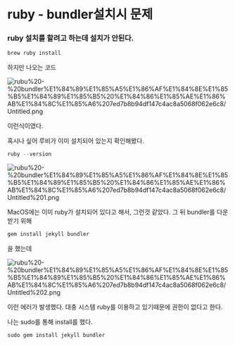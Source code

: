 # ruby - bundler설치시 문제

### ruby 설치를 할려고 하는데 설치가 안된다.

```jsx
brew ruby install
```

하지만 나오는 코드

![rubu%20-%20bundler%E1%84%89%E1%85%A5%E1%86%AF%E1%84%8E%E1%85%B5%E1%84%89%E1%85%B5%20%E1%84%86%E1%85%AE%E1%86%AB%E1%84%8C%E1%85%A6%207ed7b8b94df147c4ac8a5068f062e6c8/Untitled.png](rubu%20-%20bundler%E1%84%89%E1%85%A5%E1%86%AF%E1%84%8E%E1%85%B5%E1%84%89%E1%85%B5%20%E1%84%86%E1%85%AE%E1%86%AB%E1%84%8C%E1%85%A6%207ed7b8b94df147c4ac8a5068f062e6c8/Untitled.png)

이런식이였다.

혹시나 싶어 루비가 이미 설치되어 있는지 확인해봤다.

```jsx
ruby --version
```

![rubu%20-%20bundler%E1%84%89%E1%85%A5%E1%86%AF%E1%84%8E%E1%85%B5%E1%84%89%E1%85%B5%20%E1%84%86%E1%85%AE%E1%86%AB%E1%84%8C%E1%85%A6%207ed7b8b94df147c4ac8a5068f062e6c8/Untitled%201.png](rubu%20-%20bundler%E1%84%89%E1%85%A5%E1%86%AF%E1%84%8E%E1%85%B5%E1%84%89%E1%85%B5%20%E1%84%86%E1%85%AE%E1%86%AB%E1%84%8C%E1%85%A6%207ed7b8b94df147c4ac8a5068f062e6c8/Untitled%201.png)

MacOS에는 이미 ruby가 설치되어 있다고 해서, 그런것 같았다. 그 뒤 bundler를 다운 받기 위해

```jsx
gem install jekyll bundler
```

을 했는데

![rubu%20-%20bundler%E1%84%89%E1%85%A5%E1%86%AF%E1%84%8E%E1%85%B5%E1%84%89%E1%85%B5%20%E1%84%86%E1%85%AE%E1%86%AB%E1%84%8C%E1%85%A6%207ed7b8b94df147c4ac8a5068f062e6c8/Untitled%202.png](rubu%20-%20bundler%E1%84%89%E1%85%A5%E1%86%AF%E1%84%8E%E1%85%B5%E1%84%89%E1%85%B5%20%E1%84%86%E1%85%AE%E1%86%AB%E1%84%8C%E1%85%A6%207ed7b8b94df147c4ac8a5068f062e6c8/Untitled%202.png)

이런 에러가 발생했다. 대충 시스템 ruby를 이용하고 있기때문에 권한이 없다고 한다.

나는 sudo를 통해 install를 했다.

```jsx
sudo gem install jekyll bundler
```
